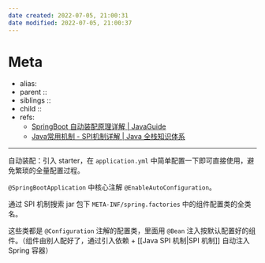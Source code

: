 ```yaml
---
date created: 2022-07-05, 21:00:31
date modified: 2022-07-05, 21:00:37
---
```


# Meta

- alias:
- parent :: 
- siblings ::
- child ::
- refs: 
    - [SpringBoot 自动装配原理详解 | JavaGuide](https://javaguide.cn/system-design/framework/spring/spring-boot-auto-assembly-principles.html)
    - [Java常用机制 - SPI机制详解 | Java 全栈知识体系](https://pdai.tech/md/java/advanced/java-advanced-spi.html)

---

自动装配：引入 starter，在 `application.yml` 中简单配置一下即可直接使用，避免繁琐的全量配置过程。

`@SpringBootApplication` 中核心注解 `@EnableAutoConfiguration`。

通过 SPI 机制搜索 jar 包下 `META-INF/spring.factories` 中的组件配置类的全类名。

这些类都是 `@Configuration` 注解的配置类，里面用 `@Bean` 注入按默认配置好的组件。（组件由别人配好了，通过引入依赖 + [[Java SPI 机制|SPI 机制]] 自动注入 Spring 容器）
